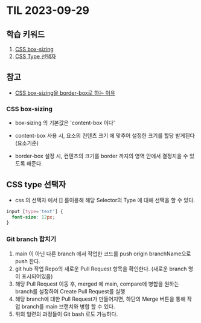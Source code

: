 # TIL 2023-09-29

## 학습 키워드

1. [CSS box-sizing](#css-box-sizing)
2. [CSS Type 선택자](#css-type-선택자)

## 참고

- [CSS box-sizing을 border-box로 하는 이유](https://juicyjerry.tistory.com/entry/css%EC%97%90%EC%84%9C-box-sizing-%EC%9D%84-border-box%EB%A1%9C-%ED%95%98%EB%8A%94-%EC%9D%B4%EC%9C%A0)

### CSS box-sizing

- box-sizing 의 기본값은 'content-box 이다'
- content-box 사용 시, 요소의 컨텐츠 크기 에 맞추어 설정한 크기를 할당 받게된다 (요소기준)

- border-box 설정 시, 컨텐츠의 크기를 border 까지의 영역 안에서 결정지을 수 있도록 해준다.

## CSS type 선택자

- css 의 선택자 에서 [] 를이용해 해당 Selector의 Type 에 대해 선택을 할 수 있다.

```css
input [type='text'] {
  font-size: 12px;
}
```

### Git branch 합치기

1. main 이 아닌 다른 branch 에서 작업한 코드를 push origin branchName으로 push 한다.
2. git hub 작업 Repo의 새로운 Pull Request 항목을 확인한다. (새로운 branch 명이 표시되어있음)
3. 해당 Pull Request 이동 후, merged 에 main, compare에 병합을 원하는 branch를 설정하여 Create Pull Request를 실행
4. 해당 branch에 대한 Pull Request가 만들어지면, 하단의 Merge 버튼을 통해 작업 branch를 main 브랜치와 병합 할 수 있다.
5. 위의 일련의 과정들이 Git bash 로도 가능하다.
